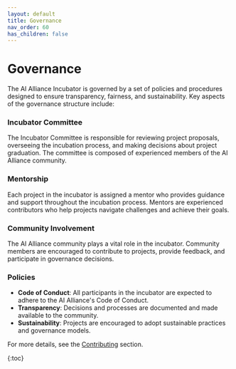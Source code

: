 ```yaml
---  
layout: default  
title: Governance  
nav_order: 60  
has_children: false
---  
```


# Governance

The AI Alliance Incubator is governed by a set of policies and procedures designed to ensure transparency, fairness, and sustainability. Key aspects of the governance structure include:

### Incubator Committee
The Incubator Committee is responsible for reviewing project proposals, overseeing the incubation process, and making decisions about project graduation. The committee is composed of experienced members of the AI Alliance community.

### Mentorship
Each project in the incubator is assigned a mentor who provides guidance and support throughout the incubation process. Mentors are experienced contributors who help projects navigate challenges and achieve their goals.

### Community Involvement
The AI Alliance community plays a vital role in the incubator. Community members are encouraged to contribute to projects, provide feedback, and participate in governance decisions.

### Policies
- **Code of Conduct**: All participants in the incubator are expected to adhere to the AI Alliance's Code of Conduct.
- **Transparency**: Decisions and processes are documented and made available to the community.
- **Sustainability**: Projects are encouraged to adopt sustainable practices and governance models.

For more details, see the [Contributing]({{site.baseurl}}/contributing) section.

{:toc}  